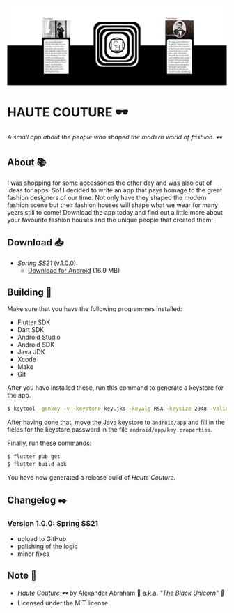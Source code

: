 <p align="center">
 <img src="https://github.com/iamtheblackunicorn/hautecouture/raw/main/assets/images/banner.png"/>
</p>

# HAUTE COUTURE :dark_sunglasses:

*A small app about the people who shaped the modern world of fashion.* :dark_sunglasses:

## About :books:

I was shopping for some accessories the other day and was also out of ideas for apps. So! I decided to write an app that pays homage to the great fashion designers of our time. Not only have they shaped the modern fashion scene but their fashion houses will shape what we wear for many years still to come! Download the app today and find out a little more about your favourite fashion houses and the unique people that created them!

## Download :inbox_tray:

- *Spring SS21* (v.1.0.0):
  - [Download for Android](https://github.com/iamtheblackunicorn/theMansion/releases/download/v.1.0.0/HauteCouture-v1.0.0-SpringSS21-Release.apk) (16.9 MB)

## Building :hammer:

Make sure that you have the following programmes installed:

- Flutter SDK
- Dart SDK
- Android Studio
- Android SDK
- Java JDK
- Xcode
- Make
- Git

After you have installed these, run this command to generate a keystore for the app.

```bash
$ keytool -genkey -v -keystore key.jks -keyalg RSA -keysize 2048 -validity 10000 -alias key
```

After having done that, move the Java keystore to `android/app` and fill in the fields for the keystore password in the file `android/app/key.properties`.

Finally, run these commands:

```bash
$ flutter pub get
$ flutter build apk
```

You have now generated a release build of *Haute Couture*.

## Changelog :black_nib:

### Version 1.0.0: Spring SS21

- upload to GitHub
- polishing of the logic
- minor fixes

## Note :scroll:

- *Haute Couture :dark_sunglasses:* by Alexander Abraham :black_heart: a.k.a. *"The Black Unicorn" :unicorn:*
- Licensed under the MIT license.
